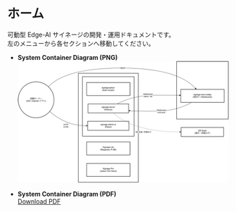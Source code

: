 # ホーム

可動型 Edge-AI サイネージの開発・運用ドキュメントです。  
左のメニューから各セクションへ移動してください。

- **System Container Diagram (PNG)**  
  ![System Container](architecture/system_container.png)

- **System Container Diagram (PDF)**  
  [Download PDF](architecture/system_container.pdf)
